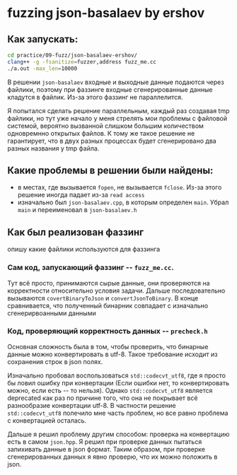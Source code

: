 # fuzzing json-basalaev by ershov

## Как запускать:

```bash
cd practice/09-fuzz/json-basalaev-ershov/
clang++ -g -fsanitize=fuzzer,address fuzz_me.cc
./a.out -max_len=10000
```

В решении `json-basalaev` входные и выходные данные подаются через файлики, поэтому при фаззинге входные сгенерированные данные кладутся в файлик. Из-за этого фаззинг не параллелится.  

Я попытался сделать решение параллельным, каждый раз создавая tmp файлики, но тут уже начало у меня стрелять мои проблемы с файловой системой, вероятно вызванной слишком большим количеством одновремнно открытых файлов. К тому же такое решение не гарантирует, что в двух разных процессах будет сгенерировано два разных названия у tmp файла.

## Какие проблемы в решении были найдены:

- в местах, где вызывается `fopen`, не вызывается `fclose`. Из-за этого решение иногда падает из-за `read access`
- изначально был `json-basalaev.cpp`, в которым определен `main`. Убрал `main` и переименовал в `json-basalaev.h`

## Как был реализован фаззинг

опишу какие файлики используются для фаззинга

### Сам код, запускающий фаззинг -- `fuzz_me.cc`. 

Тут всё просто, принимаются сырые данные, они проверяются на корректности относительно условия задачи. Дальше последовательно вызываются `covertBinaryToJson` и `convertJsonToBinary`. В конце сравнивается, что полученный бинарник совпадает с изначально сгенерирвоанными данными

### Код, проверяющий корректность данных -- `precheck.h`

Основная сложность была в том, чтобы проверить, что бинарные данные можно конвертировать в utf-8. Такое требование исходит из сохранения строк в json полях. 

Изначально пробовал воспользоваться `std::codecvt_utf8`, где я просто бы ловил ошибку при конвертации (Если ошибки нет, то конвертировать можно, если есть -- то нельзя). Однако `std::codecvt_utf8` является deprecated как раз по причине того, что она не покрывает всё разнообразие конвертации utf-8. В частности решение `std::codecvt_utf8` полечило мне часть проблем, но все равно проблема с конвертацией осталась.

Дальше я решил проблему другим способом: проверка на конвертацию есть в самом `json.hpp`. Я решил при проверке данных пытаться запихивать данные в json формат. Таким образом, при проверке сгенерированных данных я явно проверю, что их можно положить в json.